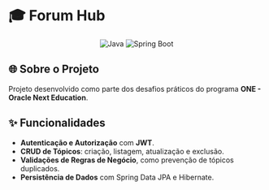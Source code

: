 ﻿# 🎓 Forum Hub

<p align="center">
  <img src="https://img.shields.io/badge/Java-17-blue?logo=java" alt="Java">
  <img src="https://img.shields.io/badge/Spring_Boot-3.5.4-green" alt="Spring Boot">
</p>

## 🌐 Sobre o Projeto
Projeto desenvolvido como parte dos desafios práticos do programa **ONE - Oracle Next Education**.

## ✨ Funcionalidades

- **Autenticação e Autorização** com **JWT**.  
- **CRUD de Tópicos**: criação, listagem, atualização e exclusão.  
- **Validações de Regras de Negócio**, como prevenção de tópicos duplicados.  
- **Persistência de Dados** com Spring Data JPA e Hibernate. 

